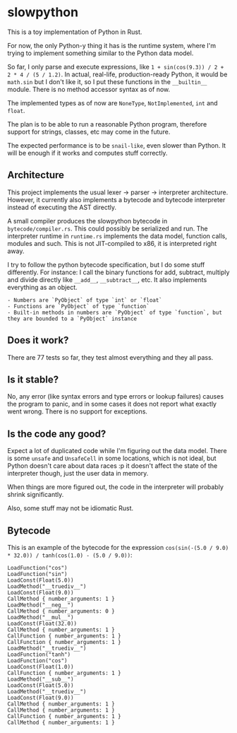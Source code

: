 slowpython
==========

This is a toy implementation of Python in Rust.

For now, the only Python-y thing it has is the runtime system, where I'm trying to implement something
similar to the Python data model.

So far, I only parse and execute expressions, like `1 + sin(cos(9.3)) / 2 + 2 * 4 / (5 / 1.2)`.
In actual, real-life, production-ready Python, it would be `math.sin` but I don't like it, 
so I put these functions in the `__builtin__` module. There is no method accessor syntax as of now.

The implemented types as of now are `NoneType`, `NotImplemented`, `int` and `float`.

The plan is to be able to run a reasonable Python program, therefore support for strings, 
classes, etc may come in the future.

The expected performance is to be `snail-like`, even slower than Python. It will be enough if it works and computes 
stuff correctly.

Architecture
------------

This project implements the usual lexer -> parser -> interpreter architecture. However, it currently
also implements a bytecode and bytecode interpreter instead of executing the AST directly.

A small compiler produces the slowpython bytecode in `bytecode/compiler.rs`. This could possibly be serialized and run. 
The interpreter runtime in `runtime.rs` implements the data model, function calls, modules and such. This is not JIT-compiled to x86, 
it is interpreted right away.

I try to follow the python bytecode specification, but I do some stuff differently. For instance: I call the binary functions
for add, subtract, multiply and divide directly like `__add__`, `__subtract__`, etc. It also implements everything as an object.

    - Numbers are `PyObject` of type `int` or `float`
    - Functions are `PyObject` of type `function`
    - Built-in methods in numbers are `PyObject` of type `function`, but they are bounded to a `PyObject` instance

Does it work?
-------------

There are 77 tests so far, they test almost everything and they all pass. 

Is it stable?
-------------

No, any error (like syntax errors and type errors or lookup failures) causes the program to panic, 
and in some cases it does not report what exactly went wrong. There is no support for exceptions.

Is the code any good?
---------------------

Expect a lot of duplicated code while I'm figuring out the data model. There is some `unsafe` and `UnsafeCell`
in some locations, which is not ideal, but Python doesn't care about data races :p it doesn't affect the state
of the interpreter though, just the user data in memory.

When things are more figured out, the code in the interpreter will probably shrink significantly.

Also, some stuff may not be idiomatic Rust.

Bytecode
--------

This is an example of the bytecode for the expression `cos(sin(-(5.0 / 9.0) * 32.0)) / tanh(cos(1.0) - (5.0 / 9.0))`:

    LoadFunction("cos")
    LoadFunction("sin")
    LoadConst(Float(5.0))
    LoadMethod("__truediv__")
    LoadConst(Float(9.0))
    CallMethod { number_arguments: 1 }
    LoadMethod("__neg__")
    CallMethod { number_arguments: 0 }
    LoadMethod("__mul__")
    LoadConst(Float(32.0))
    CallMethod { number_arguments: 1 }
    CallFunction { number_arguments: 1 }
    CallFunction { number_arguments: 1 }
    LoadMethod("__truediv__")
    LoadFunction("tanh")
    LoadFunction("cos")
    LoadConst(Float(1.0))
    CallFunction { number_arguments: 1 }
    LoadMethod("__sub__")
    LoadConst(Float(5.0))
    LoadMethod("__truediv__")
    LoadConst(Float(9.0))
    CallMethod { number_arguments: 1 }
    CallMethod { number_arguments: 1 }
    CallFunction { number_arguments: 1 }
    CallMethod { number_arguments: 1 }
